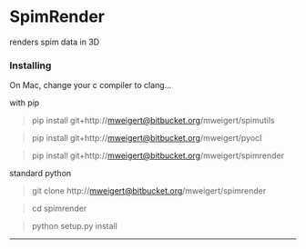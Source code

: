 # SpimRender

renders spim data in 3D


### Installing

On Mac, change your c compiler to clang...

with pip

> pip install git+http://mweigert@bitbucket.org/mweigert/spimutils

> pip install git+http://mweigert@bitbucket.org/mweigert/pyocl

> pip install git+http://mweigert@bitbucket.org/mweigert/spimrender


standard python 

> git clone http://mweigert@bitbucket.org/mweigert/spimrender

> cd spimrender

> python setup.py install

-----